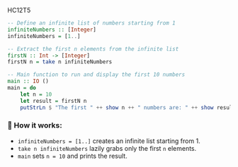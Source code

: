 HC12T5
 
```haskell
-- Define an infinite list of numbers starting from 1
infiniteNumbers :: [Integer]
infiniteNumbers = [1..]

-- Extract the first n elements from the infinite list
firstN :: Int -> [Integer]
firstN n = take n infiniteNumbers

-- Main function to run and display the first 10 numbers
main :: IO ()
main = do
    let n = 10
    let result = firstN n
    putStrLn $ "The first " ++ show n ++ " numbers are: " ++ show result
```

### 🧠 How it works:
- `infiniteNumbers = [1..]` creates an infinite list starting from 1.
- `take n infiniteNumbers` lazily grabs only the first `n` elements.
- `main` sets `n = 10` and prints the result.
